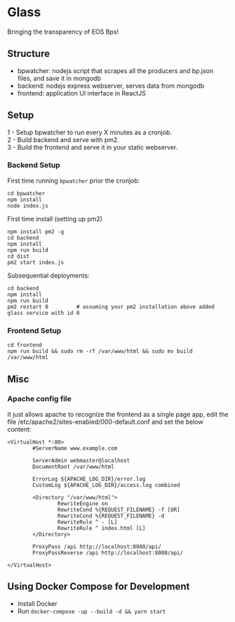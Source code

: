# Glass

Bringing the transparency of EOS Bps!

## Structure

- bpwatcher: nodejs script that scrapes all the producers and bp.json files, and save it in mongodb
- backend: nodejs express webserver, serves data from mongodb
- frontend: application UI interface in ReactJS

## Setup

1 - Setup bpwatcher to run every X minutes as a cronjob.   
2 - Build backend and serve with pm2.     
3 - Build the frontend and serve it in your static webserver.   

### Backend Setup

First time running `bpwatcher` prior the cronjob:
```
cd bpwatcher
npm install
node index.js
```

First time install (setting up pm2)
```
npm install pm2 -g
cd backend
npm install
npm run build
cd dist
pm2 start index.js
```

Subsequential deployments:
```
cd backend
npm install
npm run build
pm2 restart 0         # assuming your pm2 installation above added glass service with id 0
```

### Frontend Setup

```
cd frontend
npm run build && sudo rm -rf /var/www/html && sudo mv build /var/www/html
```

## Misc

### Apache config file

It just allows apache to recognize the frontend as a single page app, edit
the file /etc/apache2/sites-enabled/000-default.conf and set the below content:

```
<VirtualHost *:80>
        #ServerName www.example.com

        ServerAdmin webmaster@localhost
        DocumentRoot /var/www/html

        ErrorLog ${APACHE_LOG_DIR}/error.log
        CustomLog ${APACHE_LOG_DIR}/access.log combined

        <Directory "/var/www/html">
                RewriteEngine on
                RewriteCond %{REQUEST_FILENAME} -f [OR]
                RewriteCond %{REQUEST_FILENAME} -d
                RewriteRule ^ - [L]
                RewriteRule ^ index.html [L]
        </Directory>

        ProxyPass /api http://localhost:8080/api/
        ProxyPassReverse /api http://localhost:8080/api/

</VirtualHost>
```

## Using Docker Compose for Development

- Install Docker
- Run `docker-compose -up --build -d && yarn start`
